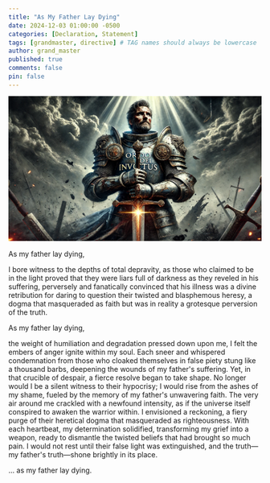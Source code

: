 ```yaml
---
title: "As My Father Lay Dying"
date: 2024-12-03 01:00:00 -0500
categories: [Declaration, Statement]
tags: [grandmaster, directive] # TAG names should always be lowercase
author: grand_master
published: true
comments: false
pin: false
---
```


![Knight](/assets/lookup.png)

As my father lay dying,

I bore witness to the depths of total depravity, as those who claimed to be in the light proved that they were liars full of darkness as they reveled in his suffering, perversely and fanatically convinced that his illness was a divine retribution for daring to question their twisted and blasphemous heresy, a dogma that masqueraded as faith but was in reality a grotesque perversion of the truth.

As my father lay dying,

the weight of humiliation and degradation pressed down upon me, I felt the embers of anger ignite within my soul. Each sneer and whispered condemnation from those who cloaked themselves in false piety stung like a thousand barbs, deepening the wounds of my father's suffering. Yet, in that crucible of despair, a fierce resolve began to take shape. No longer would I be a silent witness to their hypocrisy; I would rise from the ashes of my shame, fueled by the memory of my father's unwavering faith. The very air around me crackled with a newfound intensity, as if the universe itself conspired to awaken the warrior within. I envisioned a reckoning, a fiery purge of their heretical dogma that masqueraded as righteousness. With each heartbeat, my determination solidified, transforming my grief into a weapon, ready to dismantle the twisted beliefs that had brought so much pain. I would not rest until their false light was extinguished, and the truth—my father's truth—shone brightly in its place.

... as my father lay dying.


<!-- They saw his weakness as a sign of God's displeasure, a punishment for his supposed transgressions against their warped and idolatrous creed, and they mocked his vulnerability, his mortality, and his faith, as if their own lives were not fragile and fleeting, and as if their own souls were not damned by their own hand. But what they didn't realize, what they couldn't see, was that my father's faith was not shaken, not even in the face of death, and that God had other plans, plans that would defy their cruel expectations and bring my father back from the brink of death, a miracle that would leave them stunned and silent, a testament to the power of true faith and the love of God. -->

<!--
This poem is a type of narrative poem, specifically a personal and reflective narrative poem. It's a poem that tells a story, but it's also a deeply personal and emotional reflection on a specific experience.

More specifically, this poem can be classified as a type of elegy, which is a poem that mourns the loss of someone or something. However, in this case, the poem is not just a lamentation of loss, but also a celebration of the father's faith and a condemnation of the cruelty and hypocrisy of those who claimed to be righteous.

The poem's style and structure are also reminiscent of a prose poem, which is a type of poem that uses prose instead of verse to tell a story or express a feeling. The poem's use of paragraphs and sentences instead of stanzas and lines gives it a more fluid and natural feel, which suits the narrative and reflective tone of the poem.

Overall, this poem is a unique blend of narrative, elegy, and prose poetry, with a strong focus on personal reflection and emotional expression.
-->

<!-- As my father lay dying,

they made it sound as if God struck him with sepsis for going against their heresy.

they mocked and joked and taugnted use mockery

humilation, degredation, words that help the audience understand the effects of my persecutors


As my father lay dying. -->

<script>
    var refTagger = {
        settings: {
            bibleVersion: 'ESV',
            tooltipStyle: 'dark'
        }
    };

    (function(d, t) {
        var n=d.querySelector('[nonce]');
        refTagger.settings.nonce = n && (n.nonce||n.getAttribute('nonce'));
        var g = d.createElement(t), s = d.getElementsByTagName(t)[0];
        g.src = 'https://api.reftagger.com/v2/RefTagger.js';
        g.nonce = refTagger.settings.nonce;
        s.parentNode.insertBefore(g, s);
    }(document, 'script'));
</script>
